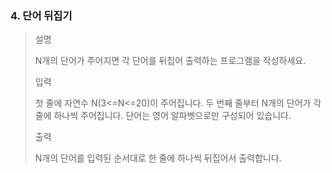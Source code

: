 ### 4. 단어 뒤집기
>설명
>
>N개의 단어가 주어지면 각 단어를 뒤집어 출력하는 프로그램을 작성하세요.
>
>
>입력
>
>첫 줄에 자연수 N(3<=N<=20)이 주어집니다.
>두 번째 줄부터 N개의 단어가 각 줄에 하나씩 주어집니다. 단어는 영어 알파벳으로만 구성되어 있습니다.
>
>출력
>
>N개의 단어를 입력된 순서대로 한 줄에 하나씩 뒤집어서 출력합니다.